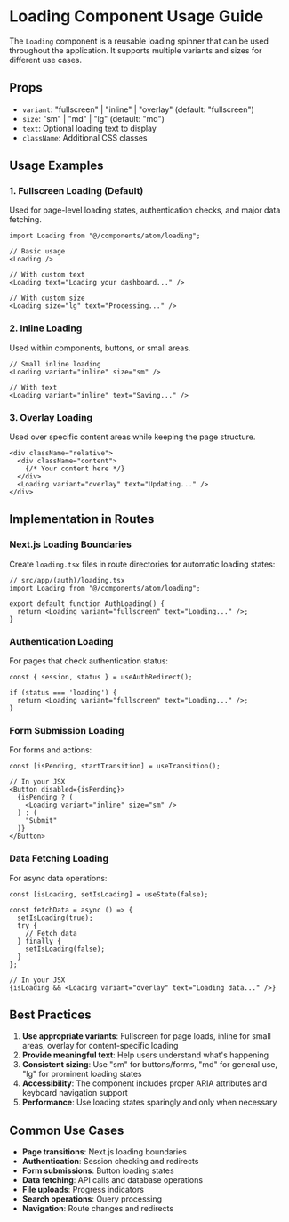 # Loading Component Usage Guide

The `Loading` component is a reusable loading spinner that can be used throughout the application. It supports multiple variants and sizes for different use cases.

## Props

- `variant`: "fullscreen" | "inline" | "overlay" (default: "fullscreen")
- `size`: "sm" | "md" | "lg" (default: "md")
- `text`: Optional loading text to display
- `className`: Additional CSS classes

## Usage Examples

### 1. Fullscreen Loading (Default)
Used for page-level loading states, authentication checks, and major data fetching.

```tsx
import Loading from "@/components/atom/loading";

// Basic usage
<Loading />

// With custom text
<Loading text="Loading your dashboard..." />

// With custom size
<Loading size="lg" text="Processing..." />
```

### 2. Inline Loading
Used within components, buttons, or small areas.

```tsx
// Small inline loading
<Loading variant="inline" size="sm" />

// With text
<Loading variant="inline" text="Saving..." />
```

### 3. Overlay Loading
Used over specific content areas while keeping the page structure.

```tsx
<div className="relative">
  <div className="content">
    {/* Your content here */}
  </div>
  <Loading variant="overlay" text="Updating..." />
</div>
```

## Implementation in Routes

### Next.js Loading Boundaries
Create `loading.tsx` files in route directories for automatic loading states:

```tsx
// src/app/(auth)/loading.tsx
import Loading from "@/components/atom/loading";

export default function AuthLoading() {
  return <Loading variant="fullscreen" text="Loading..." />;
}
```

### Authentication Loading
For pages that check authentication status:

```tsx
const { session, status } = useAuthRedirect();

if (status === 'loading') {
  return <Loading variant="fullscreen" text="Loading..." />;
}
```

### Form Submission Loading
For forms and actions:

```tsx
const [isPending, startTransition] = useTransition();

// In your JSX
<Button disabled={isPending}>
  {isPending ? (
    <Loading variant="inline" size="sm" />
  ) : (
    "Submit"
  )}
</Button>
```

### Data Fetching Loading
For async data operations:

```tsx
const [isLoading, setIsLoading] = useState(false);

const fetchData = async () => {
  setIsLoading(true);
  try {
    // Fetch data
  } finally {
    setIsLoading(false);
  }
};

// In your JSX
{isLoading && <Loading variant="overlay" text="Loading data..." />}
```

## Best Practices

1. **Use appropriate variants**: Fullscreen for page loads, inline for small areas, overlay for content-specific loading
2. **Provide meaningful text**: Help users understand what's happening
3. **Consistent sizing**: Use "sm" for buttons/forms, "md" for general use, "lg" for prominent loading states
4. **Accessibility**: The component includes proper ARIA attributes and keyboard navigation support
5. **Performance**: Use loading states sparingly and only when necessary

## Common Use Cases

- **Page transitions**: Next.js loading boundaries
- **Authentication**: Session checking and redirects
- **Form submissions**: Button loading states
- **Data fetching**: API calls and database operations
- **File uploads**: Progress indicators
- **Search operations**: Query processing
- **Navigation**: Route changes and redirects 